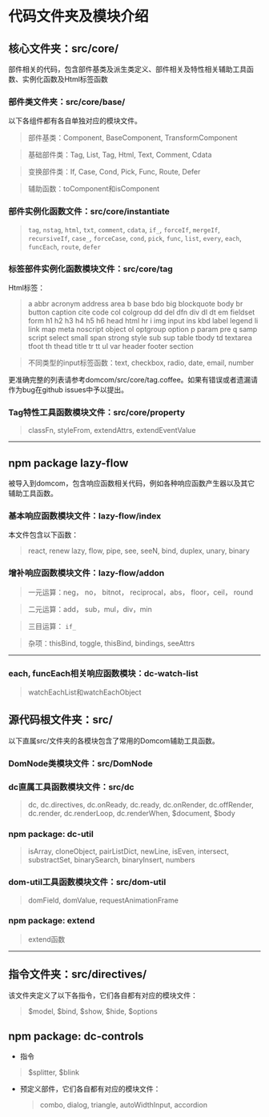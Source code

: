 # 代码文件夹及模块介绍

## 核心文件夹：src/core/
  部件相关的代码，包含部件基类及派生类定义、部件相关及特性相关辅助工具函数、实例化函数及Html标签函数

### 部件类文件夹：src/core/base/

  以下各组件都有各自单独对应的模块文件。

  > 部件基类：Component, BaseComponent, TransformComponent

  > 基础部件类：Tag, List, Tag, Html, Text, Comment, Cdata
  
  > 变换部件类：If, Case, Cond, Pick, Func, Route, Defer
 
  > 辅助函数：toComponent和isComponent

### 部件实例化函数文件：src/core/instantiate
 > `tag`, `nstag`, `html`, `txt`, `comment`, `cdata`, `if_`, `forceIf`, `mergeIf`, `recursiveIf`, `case_`, `forceCase`, `cond`, `pick`, `func`, `list`, `every`, `each`, `funcEach`, `route`, `defer`

### 标签部件实例化函数模块文件：src/core/tag
 Html标签：
 
 > a abbr acronym address area b base bdo big blockquote body br button caption cite code col colgroup dd del dfn div dl dt em fieldset form h1 h2 h3 h4 h5 h6 head html hr i img input ins kbd label legend li link map meta noscript object ol optgroup option p param pre q samp script select small span strong style sub sup table tbody td textarea tfoot th thead title tr tt ul var header footer section

  > 不同类型的input标签函数：text, checkbox, radio, date, email, number

  更准确完整的列表请参考domcom/src/core/tag.coffee。如果有错误或者遗漏请作为bug在github issues中予以提出。

### Tag特性工具函数模块文件：src/core/property

  > classFn, styleFrom, extendAttrs, extendEventValue

*********************************************************************************************

## npm package lazy-flow

  被导入到domcom，包含响应函数相关代码，例如各种响应函数产生器以及其它辅助工具函数。


### 基本响应函数模块文件：lazy-flow/index
  本文件包含以下函数：

  > react, renew lazy, flow, pipe, see, seeN, bind, duplex, unary, binary

### 增补响应函数模块文件：lazy-flow/addon
  
  > 一元运算：neg， no， bitnot， reciprocal，abs， floor，ceil， round
  
  > 二元运算：add， sub，mul，div，min
  
  > 三目运算： `if_`
  
  > 杂项：thisBind, toggle, thisBind, bindings, seeAttrs

*********************************************************************************

### each, funcEach相关响应函数模块：dc-watch-list

  > watchEachList和watchEachObject

## 源代码根文件夹：src/

  以下直属src/文件夹的各模块包含了常用的Domcom辅助工具函数。

### DomNode类模块文件：src/DomNode

### dc直属工具函数模块文件：src/dc

  > dc, dc.directives, dc.onReady, dc.ready, dc.onRender, dc.offRender, dc.render, dc.renderLoop, dc.renderWhen, $document, $body

### npm package: dc-util

  > isArray, cloneObject, pairListDict, newLine, isEven, intersect, substractSet, binarySearch, binaryInsert, numbers

### dom-util工具函数模块文件：src/dom-util

  > domField, domValue, requestAnimationFrame

### npm package: extend

  > extend函数

****************************************************************

## 指令文件夹：src/directives/

  该文件夹定义了以下各指令，它们各自都有对应的模块文件：

  > $model, $bind, $show, $hide, $options
  
## npm package: dc-controls
*  指令
  > $splitter, $blink

* 预定义部件，它们各自都有对应的模块文件：

  > combo, dialog, triangle, autoWidthInput, accordion